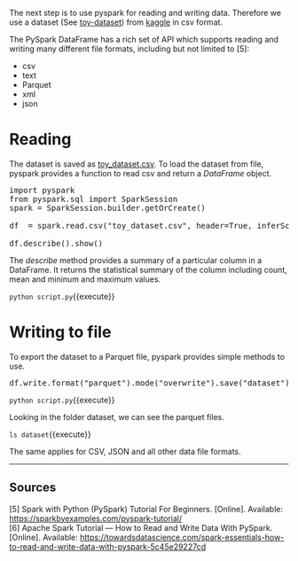 The next step is to use pyspark for reading and writing data. Therefore we use a dataset (See [toy-dataset](https://www.kaggle.com/datasets/carlolepelaars/toy-dataset)) from [kaggle](https://www.kaggle.com) in csv format. 

The PySpark DataFrame has a rich set of API which supports reading and writing many different file formats, including but not limited to [5]:
 - csv
 - text
 - Parquet
 - xml
 - json

# Reading

The dataset is saved as [toy_dataset.csv](toy_dataset.csv). To load the dataset from file, pyspark provides a function to read csv and return a _DataFrame_ object.

<pre class="file" data-filename="script.py" data-target="replace">
import pyspark
from pyspark.sql import SparkSession
spark = SparkSession.builder.getOrCreate()

df  = spark.read.csv("toy_dataset.csv", header=True, inferSchema=True)

df.describe().show()
</pre>

The _describe_ method provides a summary of a particular column in a DataFrame. It returns the statistical summary of the column including count, mean and mininum and maximum values.

`python script.py`{{execute}}

# Writing to file

To export the dataset to a Parquet file, pyspark provides simple methods to use.

<pre class="file" data-filename="script.py" data-target="insert" data-marker="df.describe().show()">
df.write.format("parquet").mode("overwrite").save("dataset")
</pre>

`python script.py`{{execute}}

Looking in the folder dataset, we can see the parquet files.

`ls dataset`{{execute}}

The same applies for CSV, JSON and all other data file formats.

---

## Sources

[5] Spark with Python (PySpark) Tutorial For Beginners. [Online]. Available: https://sparkbyexamples.com/pyspark-tutorial/ <br />
[6] Apache Spark Tutorial — How to Read and Write Data With PySpark. [Online]. Available: https://towardsdatascience.com/spark-essentials-how-to-read-and-write-data-with-pyspark-5c45e29227cd
